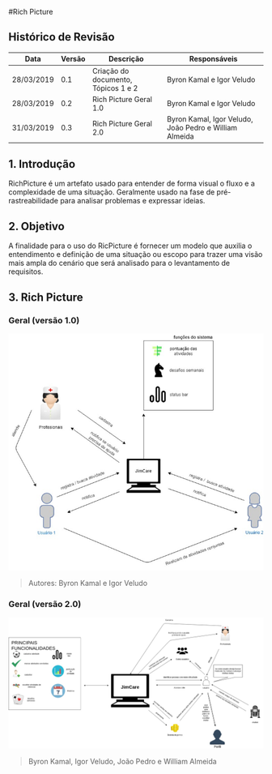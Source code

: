 #Rich Picture

## Histórico de Revisão

| Data       | Versão | Descrição                           | Responsáveis                                           |
| ---------- | ------ | ----------------------------------- | ------------------------------------------------------ |
| 28/03/2019 | 0.1    | Criação do documento, Tópicos 1 e 2 | Byron Kamal e Igor Veludo                              |
| 28/03/2019 | 0.2    | Rich Picture Geral 1.0              | Byron Kamal e Igor Veludo                              |
| 31/03/2019 | 0.3    | Rich Picture Geral 2.0              | Byron Kamal, Igor Veludo, João Pedro e William Almeida |

## 1. Introdução

RichPicture é um artefato usado para entender de forma visual o fluxo e a complexidade de uma situação. Geralmente usado na fase de pré-rastreabilidade para analisar problemas e expressar ideias.

## 2. Objetivo

A finalidade para o uso do RicPicture é fornecer um modelo que auxilia o entendimento e definição de uma situação ou escopo para trazer uma visão mais ampla do cenário que será analisado para o levantamento de requisitos.

## 3. Rich Picture

### Geral (versão 1.0)

![Imagem](img/richPicture/funcionamentoAplicacao.jpg)

> Autores: Byron Kamal e Igor Veludo

### Geral (versão 2.0)

![Imagem](<img/richPicture/geral(2.0).jpg>)

> Byron Kamal, Igor Veludo, João Pedro e William Almeida
